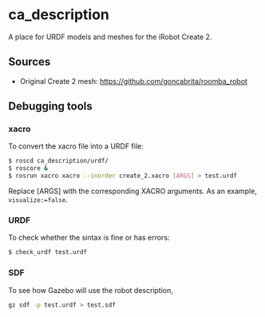 # ca_description

A place for URDF models and meshes for the iRobot Create 2.

## Sources

* Original Create 2 mesh:  https://github.com/goncabrita/roomba_robot


## Debugging tools

### xacro

To convert the xacro file into a URDF file:
```bash
$ roscd ca_description/urdf/
$ roscore &
$ rosrun xacro xacro --inorder create_2.xacro [ARGS] > test.urdf
```
Replace [ARGS] with the corresponding XACRO arguments. As an example, `visualize:=false`.

### URDF

To check whether the sintax is fine or has errors:
```bash
$ check_urdf test.urdf
```

### SDF

To see how Gazebo will use the robot description,
```bash
gz sdf -p test.urdf > test.sdf
```
